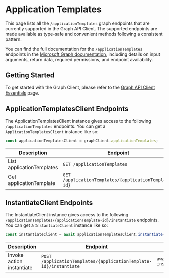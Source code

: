 # Application Templates

This page lists all the `/applicationTemplates` graph endpoints that are currently supported in the Graph API Client. The supported endpoints are made available as type-safe and convenient methods following a consistent pattern.

You can find the full documentation for the `/applicationTemplates` endpoints in the [Microsoft Graph documentation](https://learn.microsoft.com/en-us/graph/api/resources/applicationtemplate?view=graph-rest-1.0), including details on input arguments, return data, required permissions, and endpoint availability.

## Getting Started

To get started with the Graph Client, please refer to the [Graph API Client Essentials](../../essentials/graph) page.


## ApplicationTemplatesClient Endpoints

The ApplicationTemplatesClient instance gives access to the following `/applicationTemplates` endpoints. You can get a `ApplicationTemplatesClient` instance like so:

```typescript
const applicationTemplatesClient = graphClient.applicationTemplates;
```
| Description | Endpoint | Usage | 
|--|--|--|
| List applicationTemplates | `GET /applicationTemplates` | `await applicationTemplatesClient.list(params);` |
| Get applicationTemplate | `GET /applicationTemplates/{applicationTemplate-id}` | `await applicationTemplatesClient.get({"applicationTemplate-id": applicationTemplateId  });` |

## InstantiateClient Endpoints

The InstantiateClient instance gives access to the following `/applicationTemplates/{applicationTemplate-id}/instantiate` endpoints. You can get a `InstantiateClient` instance like so:

```typescript
const instantiateClient = await applicationTemplatesClient.instantiate(applicationTemplateId);
```
| Description | Endpoint | Usage | 
|--|--|--|
| Invoke action instantiate | `POST /applicationTemplates/{applicationTemplate-id}/instantiate` | `await instantiateClient.create(params);` |
